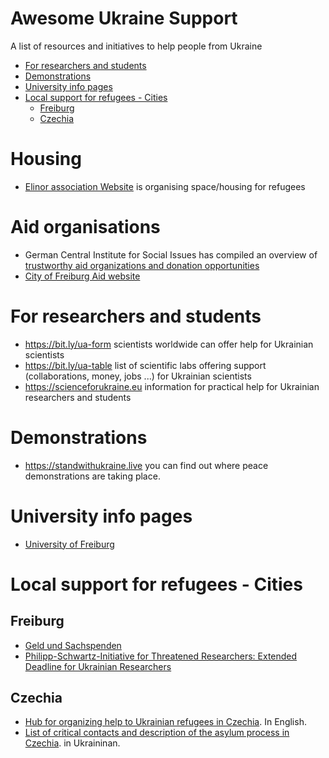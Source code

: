 # Awesome Ukraine Support

A list of resources and initiatives to help people from Ukraine

- [For researchers and students](#for-researchers-and-students)
- [Demonstrations](#demonstrations)
- [University info pages](#university-info-pages)
- [Local support for refugees - Cities](#local-support-for-refugees---cities)
  - [Freiburg](#freiburg) 
  - [Czechia](#czechia)

# Housing

* [Elinor association Website](https://elinor.network/gastfreundschaft-ukraine/) is organising space/housing for refugees 

# Aid organisations

* German Central Institute for Social Issues has compiled an overview of [trustworthy aid organizations and donation opportunities](https://www.dzi.de/pressemitteilungen/spenden-fuer-beduerftige-in-der-ukraine-und-auf-der-flucht/)
* [City of Freiburg Aid website](https://www.freiburg.de/pb/1852726.html)

# For researchers and students

* https://bit.ly/ua-form scientists worldwide can offer help for Ukrainian scientists
* https://bit.ly/ua-table list of scientific labs offering support (collaborations, money, jobs ...) for Ukrainian scientists
* https://scienceforukraine.eu information for practical help for Ukrainian researchers and students

# Demonstrations

* https://standwithukraine.live you can find out where peace demonstrations are taking place.

# University info pages

* [University of Freiburg](https://uni-freiburg.de/university/topics-in-focus/the-university-of-freiburgs-position-on-the-war-in-ukraine/)

# Local support for refugees - Cities

## Freiburg

* [Geld und Sachspenden](https://blog.stadtmission-freiburg.de)
* [Philipp-Schwartz-Initiative for Threatened Researchers: Extended Deadline for Ukrainian Researchers ](https://www.international.uni-freiburg.de/en/calls/institutes-and-faculties/philipp-schwartz?set_language=en)

## Czechia

* [Hub for organizing help to Ukrainian refugees in Czechia](https://www.stojimezaukrajinou.cz/en). In English.
* [List of critical contacts and description of the asylum process in Czechia](https://www.stojimezaukrajinou.cz/ua). in Ukraininan. 
